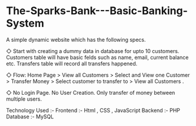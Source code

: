 # The-Sparks-Bank---Basic-Banking-System

A simple dynamic website which has the following specs.

◇ Start with creating a dummy data in database for upto 10
customers. 
Customers table will have basic felds such as name, email,
current balance etc. Transfers table will record all transfers
happened.

◇ Flow: Home Page > View all Customers > Select and View one
Customer > Transfer Money > Select customer to transfer to >
View all Customers .

◇ No Login Page. No User Creation. Only transfer of money
between multiple users.

Technology Used :-
   Frontend :- Html , CSS , JavaScript
   Backend :- PHP
   Database :- MySQL
